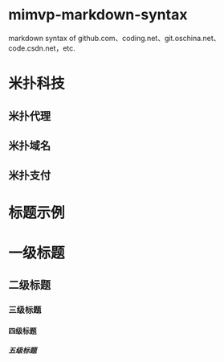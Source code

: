 # mimvp-markdown-syntax
markdown syntax of github.com、coding.net、git.oschina.net、code.csdn.net，etc.

米扑科技
========

米扑代理
--------

米扑域名
--------

米扑支付
--------


标题示例
========

# 一级标题
## 二级标题
### 三级标题
#### 四级标题
##### 五级标题
